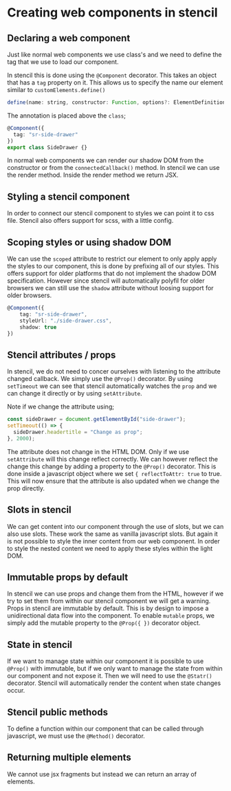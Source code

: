 # Creating web components in stencil

## Declaring a web component

Just like normal web components we use class's and we need to define the tag that we use to load our component.

In stencil this is done using the `@Component` decorator. This takes an object that has a `tag` property on it. This allows us to specify the name our element similar to `customElements.define()`

```javascript
define(name: string, constructor: Function, options?: ElementDefinitionOptions)
```

The annotation is placed above the `class`;

```typescript
@Component({
  tag: "sr-side-drawer"
})
export class SideDrawer {}
```

In normal web components we can render our shadow DOM from the constructor or from the `connectedCallback()` method. In stencil we can use the render method. Inside the render method we return JSX.

## Styling a stencil component

In order to connect our stencil component to styles we can point it to css file. Stencil also offers support for scss, with a little config.

## Scoping styles or using shadow DOM

We can use the `scoped` attribute to restrict our element to only apply apply the styles to our component, this is done by prefixing all of our styles. This offers support for older platforms that do not implement the shadow DOM specification. However since stencil will automatically polyfil for older browsers we can still use the `shadow` attribute without loosing support for older browsers.

```typescript
@Component({
    tag: "sr-side-drawer",
    styleUrl: "./side-drawer.css",
    shadow: true
})
```

## Stencil attributes / props

In stencil, we do not need to concer ourselves with listening to the attribute changed callback. We simply use the `@Prop()` decorator. By using `setTimeout` we can see that stencil automatically watches the `prop` and we can change it directly or by using `setAttribute`.

Note if we change the attribute using;

```javascript
const sideDrawer = document.getElementById("side-drawer");
setTimeout(() => {
  sideDrawer.headertitle = "Change as prop";
}, 2000);
```

The attribute does not change in the HTML DOM. Only if we use `setAttribute` will this change reflect correctly. We can however reflect the change this change by adding a property to the `@Prop()` decorator. This is done inside a javascript object where we set `{ reflectToAttr: true` to true. This will now ensure that the attribute is also updated when we change the prop directly.

## Slots in stencil

We can get content into our component through the use of slots, but we can also use slots. These work the same as vanilla javascript slots. But again it is not possible to style the inner content from our web component. In order to style the nested content we need to apply these styles within the light DOM.

## Immutable props by default

In stencil we can use props and change them from the HTML, however if we try to set them from within our stencil component we will get a warning. Props in stencil are immutable by default. This is by design to impose a unidirectional data flow into the component. To enable `mutable` props, we simply add the mutable property to the `@Prop({ })` decorator object.

## State in stencil

If we want to manage state within our component it is possible to use `@Prop()` with immutable, but if we only want to manage the state from within our component and not expose it. Then we will need to use the `@Statr()` decorator. Stencil will automatically render the content when state changes occur.

## Stencil public methods

To define a function within our component that can be called through javascript, we must use the `@Method()` decorator.

## Returning multiple elements

We cannot use jsx fragments but instead we can return an array of elements.
